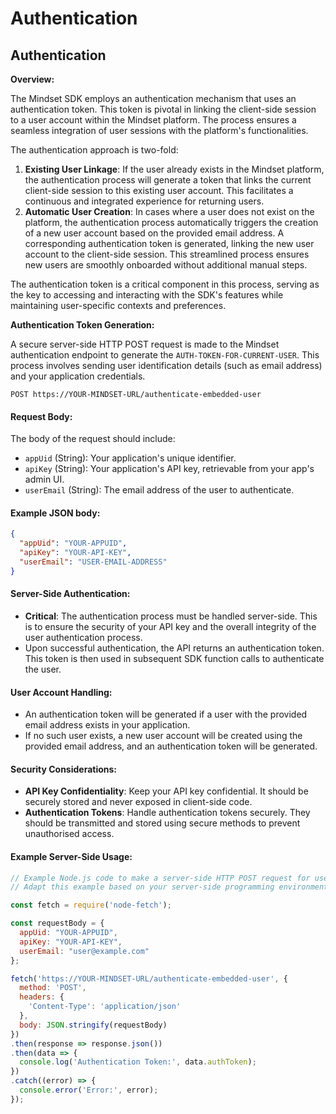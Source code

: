# Authentication

## Authentication

**Overview:**

The Mindset SDK employs an authentication mechanism that uses an authentication token. This token is pivotal in linking the client-side session to a user account within the Mindset platform. The process ensures a seamless integration of user sessions with the platform's functionalities.

The authentication approach is two-fold:

1. **Existing User Linkage**: If the user already exists in the Mindset platform, the authentication process will generate a token that links the current client-side session to this existing user account. This facilitates a continuous and integrated experience for returning users.
2. **Automatic User Creation**: In cases where a user does not exist on the platform, the authentication process automatically triggers the creation of a new user account based on the provided email address. A corresponding authentication token is generated, linking the new user account to the client-side session. This streamlined process ensures new users are smoothly onboarded without additional manual steps.

The authentication token is a critical component in this process, serving as the key to accessing and interacting with the SDK's features while maintaining user-specific contexts and preferences.

**Authentication Token Generation:**

A secure server-side HTTP POST request is made to the Mindset authentication endpoint to generate the `AUTH-TOKEN-FOR-CURRENT-USER`. This process involves sending user identification details (such as email address) and your application credentials.

```
POST https://YOUR-MINDSET-URL/authenticate-embedded-user
```

#### **Request Body:**

The body of the request should include:

* `appUid` (String): Your application's unique identifier.
* `apiKey` (String): Your application's API key, retrievable from your app's admin UI.
* `userEmail` (String): The email address of the user to authenticate.

#### Example JSON body:

```json
{
  "appUid": "YOUR-APPUID",
  "apiKey": "YOUR-API-KEY",
  "userEmail": "USER-EMAIL-ADDRESS"
}
```

#### **Server-Side Authentication:**

* **Critical**: The authentication process must be handled server-side. This is to ensure the security of your API key and the overall integrity of the user authentication process.
* Upon successful authentication, the API returns an authentication token. This token is then used in subsequent SDK function calls to authenticate the user.

#### **User Account Handling:**

* An authentication token will be generated if a user with the provided email address exists in your application.
* If no such user exists, a new user account will be created using the provided email address, and an authentication token will be generated.

#### **Security Considerations:**

* **API Key Confidentiality**: Keep your API key confidential. It should be securely stored and never exposed in client-side code.
* **Authentication Tokens**: Handle authentication tokens securely. They should be transmitted and stored using secure methods to prevent unauthorised access.

#### **Example Server-Side Usage:**

```javascript
// Example Node.js code to make a server-side HTTP POST request for user authentication
// Adapt this example based on your server-side programming environment

const fetch = require('node-fetch');

const requestBody = {
  appUid: "YOUR-APPUID",
  apiKey: "YOUR-API-KEY",
  userEmail: "user@example.com"
};

fetch('https://YOUR-MINDSET-URL/authenticate-embedded-user', {
  method: 'POST',
  headers: {
    'Content-Type': 'application/json'
  },
  body: JSON.stringify(requestBody)
})
.then(response => response.json())
.then(data => {
  console.log('Authentication Token:', data.authToken);
})
.catch((error) => {
  console.error('Error:', error);
});
```
